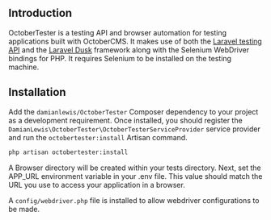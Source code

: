 ## Introduction

OctoberTester is a testing API and browser automation for testing applications built with OctoberCMS. It makes use of both the [Laravel testing API](https://laravel.com/docs/5.5/http-tests) and the [Laravel Dusk](https://github.com/laravel/dusk) framework along with the Selenium WebDriver bindings for PHP. It requires Selenium to be installed on the testing machine.

## Installation

Add the `damianlewis/OctoberTester` Composer dependency to your project as a development requirement. Once installed, you should register the `DamianLewis\OctoberTester\OctoberTesterServiceProvider` service provider and run the `octobertester:install` Artisan command.
```bash
php artisan octobertester:install
```

A Browser directory will be created within your tests directory. Next, set the APP_URL environment variable in your .env file. This value should match the URL you use to access your application in a browser.

A `config/webdriver.php` file is installed to allow webdriver configurations to be made.
